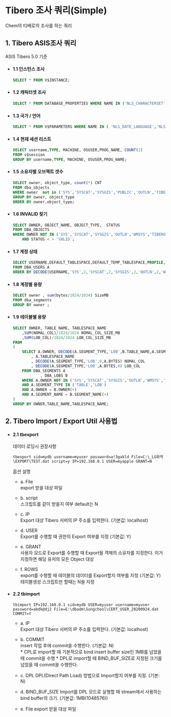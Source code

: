 # Tibero 조사 쿼리(Simple)

Chem의 티베로의 조사를 하는 쿼리   

## 1. Tibero ASIS조사 쿼리
ASIS Tibero 5.0 기준

* #### 1.1 인스턴스 조사
    ```sql
    SELECT * FROM V$INSTANCE;
    ```

* #### 1.2 캐릭터셋 조사
    ```sql
    SELECT * FROM DATABASE_PROPERTIES WHERE NAME IN ('NLS_CHARACTERSET','NLS_NCHAR_CHARACTERSET');
    ```

* #### 1.3 국가 / 언어
    ```sql
    SELECT * FROM V$PARAMETERS WHERE NAME IN ( 'NLS_DATE_LANGUAGE','NLS_DATE_FORMAT');
    ```

* #### 1.4 현재 세션 리스트 
    ```sql
    SELECT username,TYPE, MACHINE, OSUSER,PROG_NAME, COUNT(1)
    FROM v$session
    GROUP BY username,TYPE, MACHINE, OSUSER,PROG_NAME;
    ```

* #### 1.5 소유자별 오브젝트 갯수 
    ```sql
    SELECT owner, object_type, count(*) CNT
    FROM dba_objects 
    WHERE owner  not in ('SYS','SYSCAT','SYSGIS','PUBLIC','OUTLN','TIBERO','WMSYS')
    GROUP BY owner, object_type
    ORDER BY owner,object_type;
    ```

* #### 1.6 INVALID 찾기
    ```sql
    SELECT OWNER, OBJECT_NAME, OBJECT_TYPE,  STATUS
    FROM DBA_OBJECTS
    WHERE OWNER NOT IN ('SYS','SYSCAT','SYSGIS','OUTLN','WMSYS','TIBERO','TIBERO1','PUBLIC')
        AND STATUS < > 'VALID';
    ```

* #### 1.7 계정 상태
    ```sql
    SELECT USERNAME,DEFAULT_TABLESPACE,DEFAULT_TEMP_TABLESPACE,PROFILE,ACCOUNT_STATUS,CREATED
    FROM DBA_USERS A
    ORDER BY DECODE(USERNAME,'SYS',2,'SYSCAT',2,'SYSGIS',2,'OUTLN',2,'WMSYS',2,'TIBERO',2,'TIBERO1',2,1);
    ```

* #### 1.8 계정별 용량
    ```sql
    SELECT owner , sum(bytes/1024/1024) SizeMB
    FROM dba_segments
    GROUP BY owner ;
    ```

* #### 1.9 테이블별 용량
    ```sql
    SELECT OWNER, TABLE_NAME, TABLESPACE_NAME
        ,SUM(NOMAL_COL)/1024/1024 NOMAL_COL_SIZE_MB
        ,SUM(LOB_COL)/1024/1024 LOB_COL_SIZE_MB
    FROM
    (
        SELECT A.OWNER, DECODE(A.SEGMENT_TYPE,'LOB',B.TABLE_NAME,A.SEGMENT_NAME) TABLE_NAME, A.SEGMENT_TYPE
            , A.TABLESPACE_NAME
            , DECODE(A.SEGMENT_TYPE,'LOB',0,A.BYTES) NOMAL_COL
            , DECODE(A.SEGMENT_TYPE,'LOB',A.BYTES,0) LOB_COL
        FROM DBA_SEGMENTS A
                , DBA_LOBS B 
        WHERE A.OWNER NOT IN ('SYS','SYSCAT','SYSGIS','OUTLN','WMSYS','TIBERO','TIBERO1')
        AND A.SEGMENT_TYPE IN ('TABLE','LOB')
        AND A.OWNER = B.OWNER(+)
        AND A.SEGMENT_NAME = B.SEGMENT_NAME(+)
    )
    GROUP BY OWNER,TABLE_NAME,TABLESPACE_NAME;
    ```





## 2. Tibero Import / Export Util 사용법
* #### 2.1 tbexport
    데이터 로딩시 권장사항  
    
    ```
    tbexport sid=mydb username=myuser password=a!3gakld File=C:\_LG화학\EXPORT\TEST.dat script=y IP=192.168.0.1 USER=myapple GRANT=N
    ```

    옵션 설명
    * a. File   
        export 받을 대상 파일

    * b. script   
        스크립트를 같이 받을지 여부 default는 N

    * c. IP   
        Export 대상 Tibero 서버의 IP 주소를 입력한다. (기본값: localhost)

    * d. USER   
        Export를 수행할 때 권한의 Export 여부를 지정 (기본값: Y)

    * e. GRANT   
        사용자 모드로 Export를 수행할 때 Export될 객체의 소유자를 지정한다.
        이거 지정하면 해당 유저의 모든 Object 대상

    * f. ROWS   
        export를 수행할 때 테이블의 데이터를 Export할지 여부를 지정 (기본값: Y)
        테이블생성 스크립트만 할때는 N을 지정



* #### 2.2 tbimport
    ```    
    tbimport IP=192.168.0.1 sid=mydb USER=myuser username=myuser password=abdk@dj2 File=E:\dbadm\Sungchool\CERT_USER_20200924.dat COMMIT=Y
    ```

    * a. IP        
        Export 대상 Tibero 서버의 IP 주소를 입력한다. (기본값: localhost)

    * b. COMMIT        
        insert 작업 후에 commit을 수행한다. (기본값: N)        
            * CPL로 import할 때 기본적으로 bind insert buffer size인 1MB를 넘었을 때 commit을 수행
            * DPL로 import할 때 BIND_BUF_SIZE로 지정된 크기를 넘었을 때 commit을 수행한다.
	
    * c. DPL
        DPL(Direct Path Load) 방법으로 Import할지 여부를 지정. (기본: N)

    * d. BIND_BUF_SIZE
        Import를 DPL 모드로 실행할 때 stream에서 사용하는 bind buffer의 크기. (기본값: 1MB(1048576))

    * e. File
        export 받을 대상 파일

    
